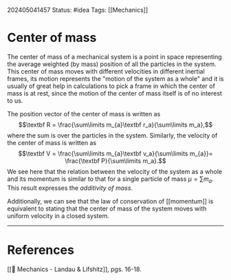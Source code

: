 202405041457
Status: #idea
Tags: [[Mechanics]]

# Center of mass

The center of mass of a mechanical system is a point in space representing the average weighted (by mass) position of all the particles in the system. This center of mass moves with different velocities in different inertial frames, its motion represents the "motion of the system as a whole" and it is usually of great help in calculations to pick a frame in which the center of mass is at rest, since the motion of the center of mass itself is of no interest to us.  

The position vector of the center of mass is written as
$$\textbf R = \frac{\sum\limits m_{a}\textbf r_a}{\sum\limits m_a},$$
where the sum is over the particles in the system.
Similarly, the velocity of the center of mass is written as
$$\textbf V = \frac{\sum\limits m_{a}\textbf v_a}{\sum\limits m_{a}}= \frac{\textbf P}{\sum\limits m_a}.$$
We see here that the relation between the velocity of the system as a whole and its momentum is similar to that for a single particle of mass $\mu = \sum\limits m_a$. This result expresses the *additivity of mass*.

Additionally, we can see that the law of conservation of [[momentum]] is equivalent to stating that the center of mass of the system moves with uniform velocity in a closed system.

___
# References
[[📕 Mechanics - Landau & Lifshitz]], pgs. 16-18.